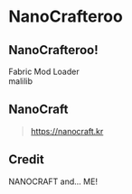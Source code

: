 # NanoCrafteroo

## NanoCrafteroo!
Fabric Mod Loader\
malilib

## NanoCraft
>https://nanocraft.kr

## Credit
NANOCRAFT and... ME!
